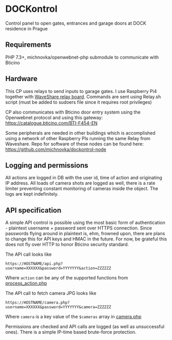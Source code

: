 # DOCKontrol

Control panel to open gates, entrances and garage doors at DOCK residence in Prague

## Requirements

PHP 7.3+, michnovka/openwebnet-php submodule to communicate with Bticino

## Hardware

This CP uses relays to send inputs to garage gates. I use Raspberry Pi4 together with [WaveShare relay board](https://www.waveshare.com/wiki/RPi_Relay_Board_(B)). Commands are sent using Relay.sh script (must be added to sudoers file since it requires root privileges)

CP also communicates with Bticino door entry system using the Openwebnet protocol and using this gateway: https://catalogue.bticino.com/BTI-F454-EN

Some peripherals are needed in other buildings which is accomplished using a network of other Raspberry PIs running the same Relay from Waveshare. Repo for software of these nodes can be found here: https://github.com/michnovka/dockontrol-node

## Logging and permissions

All actions are logged in DB with the user id, time of action and originating IP address. All loads of camera shots are logged as well, there is a rate limiter preventing constant monitoring of cameras inside the object. The logs are kept indefinitely.

## API specification

A simple API control is possible using the most basic form of authentication - plaintext username + password sent over HTTPS connection. Since passwords flying around in plaintext is, ehm, frowned upon, there are plans to change this for API keys and HMAC in the future. For now, be grateful this does not fly over HTTP to honor Bticino security standard.

The API call looks like
```http request
https://HOSTNAME/api.php?username=XXXXXX&password=YYYYYYY&action=ZZZZZZ
```

Where `action` can be any of the supported functions from [process_action.php](./libs/process_action.php)

The API call to fetch camera JPG looks like
```http request
https://HOSTNAME/camera.php?username=XXXXXX&password=YYYYYYY&camera=ZZZZZZ
```

Where `camera` is a key value of the `$cameras` array in [camera.php](./camera.php)

Permissions are checked and API calls are logged (as well as unsuccessful ones). There is a simple IP-time based brute-force protection.